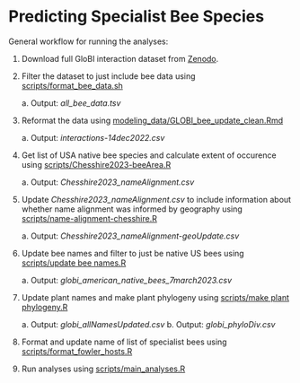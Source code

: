 # Predicting Specialist Bee Species

General workflow for running the analyses:

1. Download full GloBI interaction dataset from [Zenodo](https://zenodo.org/record/7348355#.Y5owy-zMIcQ).
2. Filter the dataset to just include bee data using [scripts/format_bee_data.sh](https://github.com/Big-Bee-Network/Bee-Specialization-Modeling/blob/master/scripts/format_bee_data.sh)

   a. Output: *all_bee_data.tsv*
   
3. Reformat the data using [modeling_data/GLOBI_bee_update_clean.Rmd](https://github.com/Big-Bee-Network/Bee-Specialization-Modeling/blob/master/modeling_data/GLOBI_bee_update_clean.Rmd)

   a. Output: *interactions-14dec2022.csv*

4. Get list of USA native bee species and calculate extent of occurence using [scripts/Chesshire2023-beeArea.R](https://github.com/Big-Bee-Network/Bee-Specialization-Modeling/blob/master/scripts/Chesshire2023-beeArea.R)

   a. Output: *Chesshire2023_nameAlignment.csv*

5. Update *Chesshire2023_nameAlignment.csv* to include information about whether name alignment was informed by geography using [scripts/name-alignment-chesshire.R](https://github.com/Big-Bee-Network/Bee-Specialization-Modeling/blob/master/scripts/name-alignment-chesshire.R)

   a. Output: *Chesshire2023_nameAlignment-geoUpdate.csv*
   
5. Update bee names and filter to just be native US bees using [scripts/update bee names.R](https://github.com/Big-Bee-Network/Bee-Specialization-Modeling/blob/master/scripts/update%20bee%20names.R)

   a. Output: *globi_american_native_bees_7march2023.csv*
  
6. Update plant names and make plant phylogeny using [scripts/make plant phylogeny.R](https://github.com/Big-Bee-Network/Bee-Specialization-Modeling/blob/master/scripts/make%20plant%20phylogeny.R)

   a. Output: *globi_allNamesUpdated.csv*
   b. Output: *globi_phyloDiv.csv*
   
7. Format and update name of list of specialist bees using [scripts/format_fowler_hosts.R](https://github.com/Big-Bee-Network/Bee-Specialization-Modeling/blob/master/scripts/format_fowler_hosts.R)
8. Run analyses using [scripts/main_analyses.R](https://github.com/Big-Bee-Network/Bee-Specialization-Modeling/blob/master/scripts/main%20analyses.R)
